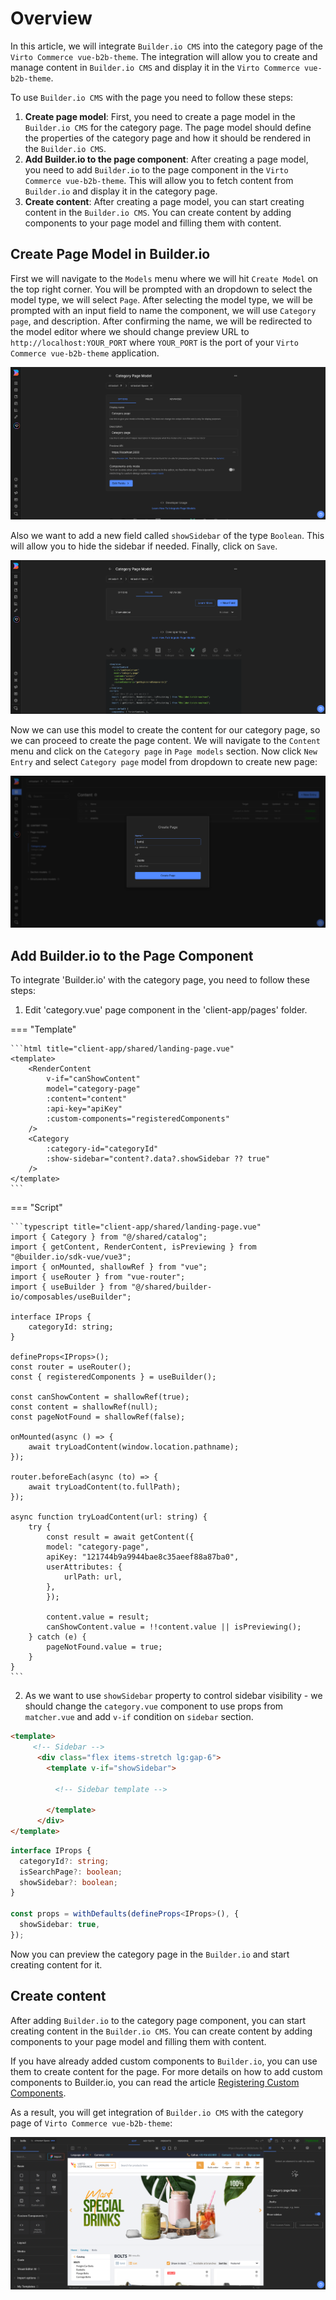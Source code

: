 # Overview

In this article, we will integrate `Builder.io CMS` into the category page of the `Virto Commerce vue-b2b-theme`. The integration will allow you to create and manage content in `Builder.io CMS` and display it in the `Virto Commerce vue-b2b-theme`.

To use `Builder.io CMS` with the page you need to follow these steps:

1. **Create page model**: First, you need to create a page model in the `Builder.io CMS` for the category page. The page model should define the properties of the category page and how it should be rendered in the `Builder.io CMS`.
2. **Add Builder.io to the page component**: After creating a page model, you need to add `Builder.io` to the page component in the `Virto Commerce vue-b2b-theme`. This will allow you to fetch content from `Builder.io` and display it in the category page.
3. **Create content**: After creating a page model, you can start creating content in the `Builder.io CMS`. You can create content by adding components to your page model and filling them with content.

## Create Page Model in Builder.io

First we will navigate to the `Models` menu where we will hit `Create Model` on the top right corner. You will be prompted with an dropdown to select the model type, we will select `Page`. After selecting the model type, we will be prompted with an input field to name the component, we will use `Category page`, and description. After confirming the name, we will be redirected to the model editor where we should change preview URL to `http://localhost:YOUR_PORT` where `YOUR_PORT` is the port of your `Virto Commerce vue-b2b-theme` application.

![Catalog Page Block](../media/catalog-page-block-builder.png)

Also we want to add a new field called `showSidebar` of the type `Boolean`. This will allow you to hide the sidebar if needed. Finally, click on `Save`.

![Catalog Page Block Fields](../media/catalog-page-block-fields-builder.png)

Now we can use this model to create the content for our category page, so we can proceed to create the page content. We will navigate to the `Content` menu and click on the `Category page` in `Page models` section. Now click `New Entry` and select `Category page` model from dropdown to create new page:

![Create New Builder Catalog](../media/create-new-builder-catalog.png)

## Add Builder.io to the Page Component

To integrate 'Builder.io' with the category page, you need to follow these steps:

1) Edit 'category.vue' page component in the 'client-app/pages' folder.

=== "Template"

    ```html title="client-app/shared/landing-page.vue"
    <template>
        <RenderContent
            v-if="canShowContent"
            model="category-page"
            :content="content"
            :api-key="apiKey"
            :custom-components="registeredComponents"
        />
        <Category
            :category-id="categoryId"
            :show-sidebar="content?.data?.showSidebar ?? true"
        />
    </template>
    ```

=== "Script"

    ```typescript title="client-app/shared/landing-page.vue"
    import { Category } from "@/shared/catalog";
    import { getContent, RenderContent, isPreviewing } from "@builder.io/sdk-vue/vue3";
    import { onMounted, shallowRef } from "vue";
    import { useRouter } from "vue-router";
    import { useBuilder } from "@/shared/builder-io/composables/useBuilder";

    interface IProps {
        categoryId: string;
    }

    defineProps<IProps>();
    const router = useRouter();
    const { registeredComponents } = useBuilder();

    const canShowContent = shallowRef(true);
    const content = shallowRef(null);
    const pageNotFound = shallowRef(false);

    onMounted(async () => {
        await tryLoadContent(window.location.pathname);
    });

    router.beforeEach(async (to) => {
        await tryLoadContent(to.fullPath);
    });

    async function tryLoadContent(url: string) {
        try {
            const result = await getContent({
            model: "category-page",
            apiKey: "121744b9a9944bae8c35aeef88a87ba0",
            userAttributes: {
                urlPath: url,
            },
            });

            content.value = result;
            canShowContent.value = !!content.value || isPreviewing();
        } catch (e) {
            pageNotFound.value = true;
        }
    }
    ```

2) As we want to use `showSidebar` property to control sidebar visibility - we should change the `category.vue` component to use props from `matcher.vue` and add `v-if` condition on `sidebar` section.

```html title="client-app/shared/catalog/components/category.vue" linenums="1"
<template>
     <!-- Sidebar -->
      <div class="flex items-stretch lg:gap-6">
        <template v-if="showSidebar">

          <!-- Sidebar template -->

        </template>
      </div>
</template>
```

```typescript title="client-app/shared/catalog/components/category.vue" linenums="1"
interface IProps {
  categoryId?: string;
  isSearchPage?: boolean;
  showSidebar?: boolean;
}

const props = withDefaults(defineProps<IProps>(), {
  showSidebar: true,
});
```

Now you can preview the category page in the `Builder.io` and start creating content for it.

## Create content

After adding `Builder.io` to the category page component, you can start creating content in the `Builder.io CMS`. You can create content by adding components to your page model and filling them with content.

If you have already added custom components to `Builder.io`, you can use them to create content for the page. For more details on how to add custom components to Builder.io, you can read the article [Registering Custom Components](./registering-custom-components.md).

As a result, you will get integration of `Builder.io CMS` with the category page of `Virto Commerce vue-b2b-theme`:

![Builder.io Integration](../media/builderio-integration-category-page.png)
